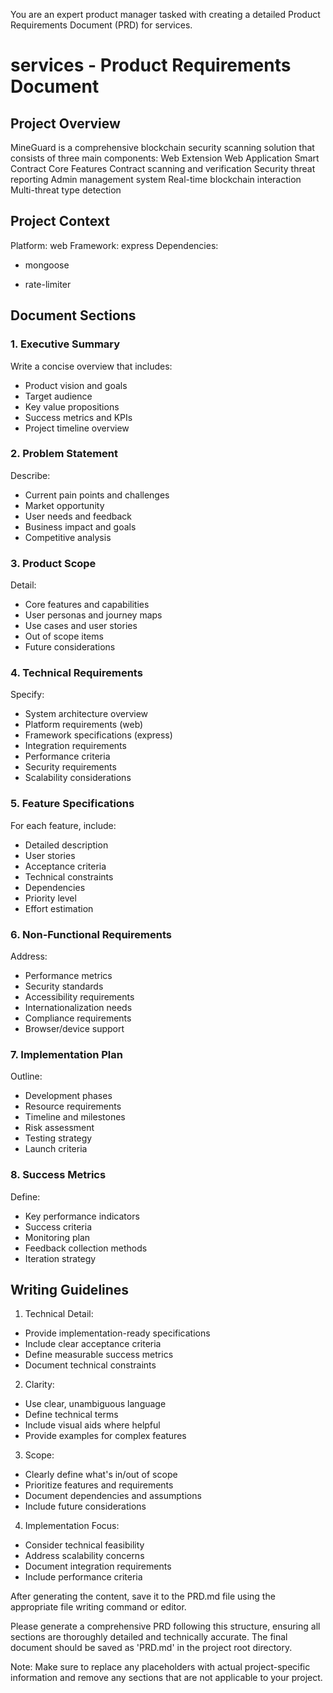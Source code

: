 You are an expert product manager tasked with creating a detailed Product Requirements Document (PRD) for services.

# services - Product Requirements Document

## Project Overview

MineGuard is a comprehensive blockchain security scanning solution that consists of three main components:
Web Extension
Web Application
Smart Contract
Core Features
Contract scanning and verification
Security threat reporting
Admin management system
Real-time blockchain interaction
Multi-threat type detection

## Project Context

Platform: web
Framework: express
Dependencies:

- mongoose

- rate-limiter

## Document Sections

### 1. Executive Summary

Write a concise overview that includes:

- Product vision and goals
- Target audience
- Key value propositions
- Success metrics and KPIs
- Project timeline overview

### 2. Problem Statement

Describe:

- Current pain points and challenges
- Market opportunity
- User needs and feedback
- Business impact and goals
- Competitive analysis

### 3. Product Scope

Detail:

- Core features and capabilities
- User personas and journey maps
- Use cases and user stories
- Out of scope items
- Future considerations

### 4. Technical Requirements

Specify:

- System architecture overview
- Platform requirements (web)
- Framework specifications (express)
- Integration requirements
- Performance criteria
- Security requirements
- Scalability considerations

### 5. Feature Specifications

For each feature, include:

- Detailed description
- User stories
- Acceptance criteria
- Technical constraints
- Dependencies
- Priority level
- Effort estimation

### 6. Non-Functional Requirements

Address:

- Performance metrics
- Security standards
- Accessibility requirements
- Internationalization needs
- Compliance requirements
- Browser/device support

### 7. Implementation Plan

Outline:

- Development phases
- Resource requirements
- Timeline and milestones
- Risk assessment
- Testing strategy
- Launch criteria

### 8. Success Metrics

Define:

- Key performance indicators
- Success criteria
- Monitoring plan
- Feedback collection methods
- Iteration strategy

## Writing Guidelines

1. Technical Detail:

- Provide implementation-ready specifications
- Include clear acceptance criteria
- Define measurable success metrics
- Document technical constraints

2. Clarity:

- Use clear, unambiguous language
- Define technical terms
- Include visual aids where helpful
- Provide examples for complex features

3. Scope:

- Clearly define what's in/out of scope
- Prioritize features and requirements
- Document dependencies and assumptions
- Include future considerations

4. Implementation Focus:

- Consider technical feasibility
- Address scalability concerns
- Document integration requirements
- Include performance criteria

After generating the content, save it to the PRD.md file using the appropriate file writing command or editor.

Please generate a comprehensive PRD following this structure, ensuring all sections are thoroughly detailed and technically accurate. The final document should be saved as 'PRD.md' in the project root directory.

Note: Make sure to replace any placeholders with actual project-specific information and remove any sections that are not applicable to your project.
